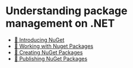 # Understanding package management on .NET

*  [🔧 Introducing NuGet](overview.md)
*  [🔧 Working with Nuget Packages](working-with-nuget-packages.md)
*  [🔧 Creating NuGet Packages](creating-nuget-packages.md)
*  [🔧 Publishing NuGet Packages](publishing-nuget-packages.md)
